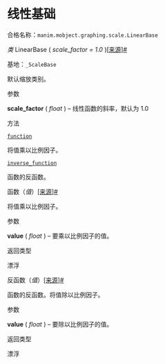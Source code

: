 # 线性基础

合格名称：`manim.mobject.graphing.scale.LinearBase`

_类_ LinearBase ( _scale_factor = 1.0_ )[\[来源\]](../_modules/manim/mobject/graphing/scale.html#LinearBase)[#](#manim.mobject.graphing.scale.LinearBase "此定义的固定链接")

基地：`_ScaleBase`

默认缩放类别。

参数

**scale_factor** ( _float_ ) – 线性函数的斜率，默认为 1.0

方法

[`function`](#manim.mobject.graphing.scale.LinearBase.function "manim.mobject.graphing.scale.LinearBase.function")

将值乘以比例因子。

[`inverse_function`](#manim.mobject.graphing.scale.LinearBase.inverse_function "manim.mobject.graphing.scale.LinearBase.inverse_function")

函数的反函数。

函数（_值_）[\[来源\]](../_modules/manim/mobject/graphing/scale.html#LinearBase.function)[#](#manim.mobject.graphing.scale.LinearBase.function "此定义的固定链接")

将值乘以比例因子。

参数

**value** ( _float_ ) – 要乘以比例因子的值。

返回类型

漂浮

反函数（_值_）[\[来源\]](../_modules/manim/mobject/graphing/scale.html#LinearBase.inverse_function)[#](#manim.mobject.graphing.scale.LinearBase.inverse_function "此定义的固定链接")

函数的反函数。将值除以比例因子。

参数

**value** ( _float_ ) – 要除以比例因子的值。

返回类型

漂浮
